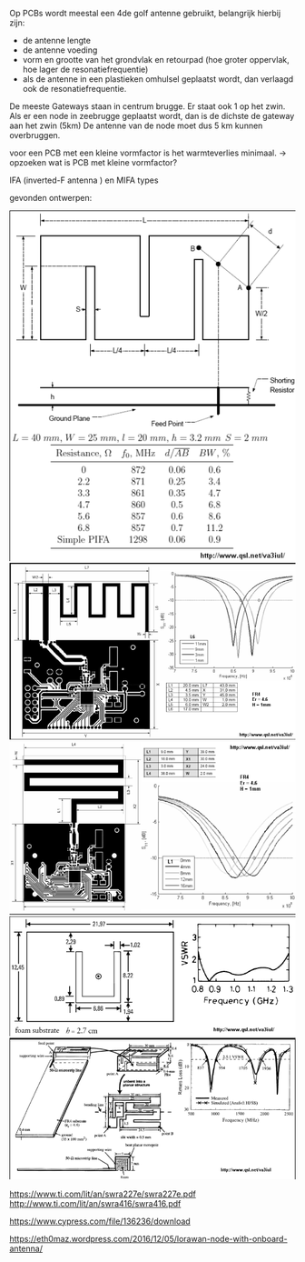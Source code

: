 Op PCBs wordt meestal een 4de golf antenne gebruikt, belangrijk hierbij zijn:
* de antenne lengte
* de antenne voeding
* vorm en grootte van het grondvlak en retourpad (hoe groter oppervlak, hoe lager de resonatiefrequentie)
* als de antenne in een plastieken omhulsel geplaatst wordt, dan verlaagd ook de resonatiefrequentie.

De meeste Gateways staan in centrum brugge. Er staat ook 1 op het zwin.
Als er een node in zeebrugge geplaatst wordt, dan is de dichste de gateway aan het zwin (5km)
De antenne van de node moet dus 5 km kunnen overbruggen.

voor een PCB met een kleine vormfactor is het warmteverlies minimaal.
-> opzoeken wat is PCB met kleine vormfactor?

IFA (inverted-F antenna ) en MIFA types


gevonden ontwerpen:

![](./img/PIFA_Antennna_860MHz.png)
![](./img/MIFA_900MHz.png)
![](./img/MMonopole.png)
![](./img/RSMA_u-slot.png)
![](./img/900MHz.png)

https://www.ti.com/lit/an/swra227e/swra227e.pdf 
http://www.ti.com/lit/an/swra416/swra416.pdf

https://www.cypress.com/file/136236/download

https://eth0maz.wordpress.com/2016/12/05/lorawan-node-with-onboard-antenna/